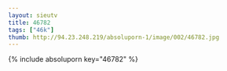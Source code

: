 ```yaml
--- 
layout: sieutv
title: 46782
tags: ["46k"]
thumb: http://94.23.248.219/absoluporn-1/image/002/46782.jpg
---
```

{% include absoluporn key="46782" %} 
